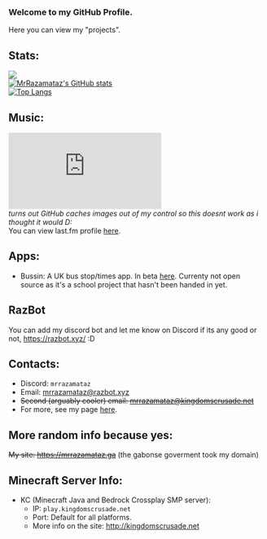 ### Welcome to my GitHub Profile.
Here you can view my "projects".  
## Stats:  
![](https://komarev.com/ghpvc/?username=MrRazamataz&color=orange&style=plastic)  
[![MrRazamataz's GitHub stats](https://github-readme-stats.vercel.app/api?username=MrRazamataz&theme=dark)](https://github.com/MrRazamataz)  
[![Top Langs](https://github-readme-stats.vercel.app/api/top-langs/?username=MrRazamataz&layout=compact&theme=dark)](https://github.com/MrRazamataz)  
## Music: 
![](https://razbot.xyz/nowPlaying.php?pic)    
*turns out GitHub caches images out of my control so this doesnt work as i thought it would D:*  
You can view last.fm profile [here](https://www.last.fm/user/Mr_Razamataz).
## Apps:
* Bussin: A UK bus stop/times app. In beta [here](https://play.google.com/store/apps/details?id=xyz.razbot.bussin). Currenty not open source as it's a school project that hasn't been handed in yet.  
## RazBot  
You can add my discord bot and let me know on Discord if its any good or not, https://razbot.xyz/ :D
## Contacts:
* Discord: `mrrazamataz`
* Email: mrrazamataz@razbot.xyz
* ~~Second (arguably cooler) email: mrrazamataz@kingdomscrusade.net~~
* For more, see my page [here](https://razbot.xyz/me/).

## More random info because yes:
~~My site: https://mrrazamataz.ga~~ (the gabonse goverment took my domain)   



## Minecraft Server Info:

- KC (Minecraft Java and Bedrock Crossplay SMP server):
  - IP: `play.kingdomscrusade.net`
  - Port: Default for all platforms. 
  - More info on the site: http://kingdomscrusade.net




